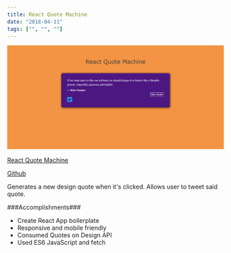 ```yaml
---
title: React Quote Machine
date: "2018-04-11"
tags: ["", "", ""]
---
```


![React Quote Machine](../assets/react-quote-machine.png "React Quote Machine")

[React Quote Machine](https://jenlky.github.io/react-quote-machine/)

[Github](https://github.com/jenlky/react-quote-machine)

Generates a new design quote when it's clicked. Allows user to tweet said quote.

###Accomplishments###

- Create React App boilerplate
- Responsive and mobile friendly
- Consumed Quotes on Design API
- Used ES6 JavaScript and fetch
